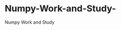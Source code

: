   # Numpy-Work-and-Study-
Numpy Work and Study 
                
                
              
                                  
                                    
                                                                                               
                                                                                                                                              
                                 
                                                                          
                         
                                       
                                         
               
                       
                                                        
             
  
                                                  
